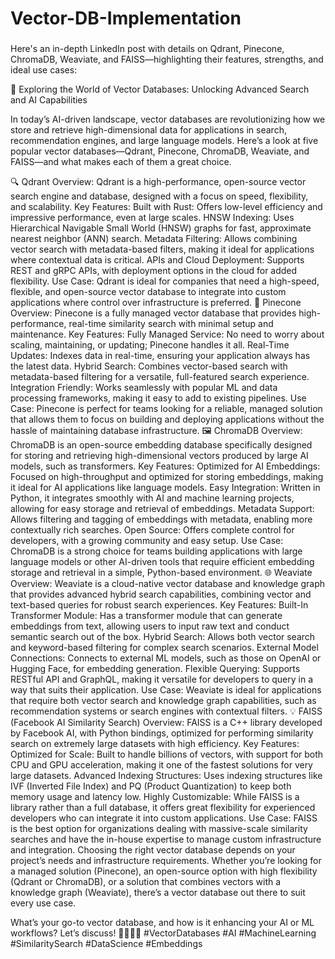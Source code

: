 # Vector-DB-Implementation

###

Here's an in-depth LinkedIn post with details on Qdrant, Pinecone, ChromaDB, Weaviate, and FAISS—highlighting their features, strengths, and ideal use cases:

🚀 Exploring the World of Vector Databases: Unlocking Advanced Search and AI Capabilities

In today’s AI-driven landscape, vector databases are revolutionizing how we store and retrieve high-dimensional data for applications in search, recommendation engines, and large language models. Here’s a look at five popular vector databases—Qdrant, Pinecone, ChromaDB, Weaviate, and FAISS—and what makes each of them a great choice.

🔍 Qdrant
Overview: Qdrant is a high-performance, open-source vector search engine and database, designed with a focus on speed, flexibility, and scalability.
Key Features:
Built with Rust: Offers low-level efficiency and impressive performance, even at large scales.
HNSW Indexing: Uses Hierarchical Navigable Small World (HNSW) graphs for fast, approximate nearest neighbor (ANN) search.
Metadata Filtering: Allows combining vector search with metadata-based filters, making it ideal for applications where contextual data is critical.
APIs and Cloud Deployment: Supports REST and gRPC APIs, with deployment options in the cloud for added flexibility.
Use Case: Qdrant is ideal for companies that need a high-speed, flexible, and open-source vector database to integrate into custom applications where control over infrastructure is preferred.
🌲 Pinecone
Overview: Pinecone is a fully managed vector database that provides high-performance, real-time similarity search with minimal setup and maintenance.
Key Features:
Fully Managed Service: No need to worry about scaling, maintaining, or updating; Pinecone handles it all.
Real-Time Updates: Indexes data in real-time, ensuring your application always has the latest data.
Hybrid Search: Combines vector-based search with metadata-based filtering for a versatile, full-featured search experience.
Integration Friendly: Works seamlessly with popular ML and data processing frameworks, making it easy to add to existing pipelines.
Use Case: Pinecone is perfect for teams looking for a reliable, managed solution that allows them to focus on building and deploying applications without the hassle of maintaining database infrastructure.
🖼️ ChromaDB
Overview: ChromaDB is an open-source embedding database specifically designed for storing and retrieving high-dimensional vectors produced by large AI models, such as transformers.
Key Features:
Optimized for AI Embeddings: Focused on high-throughput and optimized for storing embeddings, making it ideal for AI applications like language models.
Easy Integration: Written in Python, it integrates smoothly with AI and machine learning projects, allowing for easy storage and retrieval of embeddings.
Metadata Support: Allows filtering and tagging of embeddings with metadata, enabling more contextually rich searches.
Open Source: Offers complete control for developers, with a growing community and easy setup.
Use Case: ChromaDB is a strong choice for teams building applications with large language models or other AI-driven tools that require efficient embedding storage and retrieval in a simple, Python-based environment.
🌐 Weaviate
Overview: Weaviate is a cloud-native vector database and knowledge graph that provides advanced hybrid search capabilities, combining vector and text-based queries for robust search experiences.
Key Features:
Built-In Transformer Module: Has a transformer module that can generate embeddings from text, allowing users to input raw text and conduct semantic search out of the box.
Hybrid Search: Allows both vector search and keyword-based filtering for complex search scenarios.
External Model Connections: Connects to external ML models, such as those on OpenAI or Hugging Face, for embedding generation.
Flexible Querying: Supports RESTful API and GraphQL, making it versatile for developers to query in a way that suits their application.
Use Case: Weaviate is ideal for applications that require both vector search and knowledge graph capabilities, such as recommendation systems or search engines with contextual filters.
💡 FAISS (Facebook AI Similarity Search)
Overview: FAISS is a C++ library developed by Facebook AI, with Python bindings, optimized for performing similarity search on extremely large datasets with high efficiency.
Key Features:
Optimized for Scale: Built to handle billions of vectors, with support for both CPU and GPU acceleration, making it one of the fastest solutions for very large datasets.
Advanced Indexing Structures: Uses indexing structures like IVF (Inverted File Index) and PQ (Product Quantization) to keep both memory usage and latency low.
Highly Customizable: While FAISS is a library rather than a full database, it offers great flexibility for experienced developers who can integrate it into custom applications.
Use Case: FAISS is the best option for organizations dealing with massive-scale similarity searches and have the in-house expertise to manage custom infrastructure and integration.
Choosing the right vector database depends on your project’s needs and infrastructure requirements. Whether you’re looking for a managed solution (Pinecone), an open-source option with high flexibility (Qdrant or ChromaDB), or a solution that combines vectors with a knowledge graph (Weaviate), there’s a vector database out there to suit every use case.

What’s your go-to vector database, and how is it enhancing your AI or ML workflows? Let’s discuss! 🧑‍💻👩‍💻 #VectorDatabases #AI #MachineLearning #SimilaritySearch #DataScience #Embeddings

